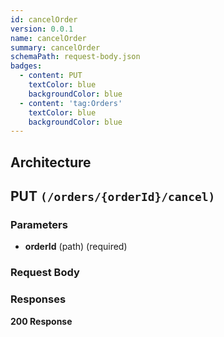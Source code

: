 ```yaml
---
id: cancelOrder
version: 0.0.1
name: cancelOrder
summary: cancelOrder
schemaPath: request-body.json
badges:
  - content: PUT
    textColor: blue
    backgroundColor: blue
  - content: 'tag:Orders'
    textColor: blue
    backgroundColor: blue
---
```

## Architecture
<NodeGraph />



## PUT `(/orders/{orderId}/cancel)`

### Parameters
- **orderId** (path) (required)



### Request Body
<SchemaViewer file="request-body.json" maxHeight="500" id="request-body" />


### Responses
**200 Response**
<SchemaViewer file="response-200.json" maxHeight="500" id="response-200" />
